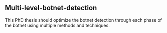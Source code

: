 ## Multi-level-botnet-detection
This PhD thesis should optimize the botnet detection through each phase of the botnet using multiple methods and techniques.
